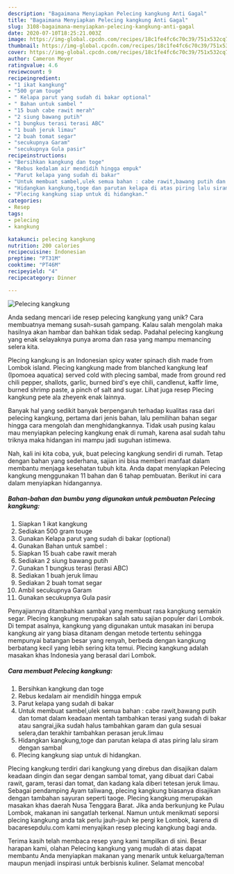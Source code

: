 ```yaml
---
description: "Bagaimana Menyiapkan Pelecing kangkung Anti Gagal"
title: "Bagaimana Menyiapkan Pelecing kangkung Anti Gagal"
slug: 3108-bagaimana-menyiapkan-pelecing-kangkung-anti-gagal
date: 2020-07-10T18:25:21.003Z
image: https://img-global.cpcdn.com/recipes/18c1fe4fc6c70c39/751x532cq70/pelecing-kangkung-foto-resep-utama.jpg
thumbnail: https://img-global.cpcdn.com/recipes/18c1fe4fc6c70c39/751x532cq70/pelecing-kangkung-foto-resep-utama.jpg
cover: https://img-global.cpcdn.com/recipes/18c1fe4fc6c70c39/751x532cq70/pelecing-kangkung-foto-resep-utama.jpg
author: Cameron Meyer
ratingvalue: 4.6
reviewcount: 9
recipeingredient:
- "1 ikat kangkung"
- "500 gram touge"
- " Kelapa parut yang sudah di bakar optional"
- " Bahan untuk sambel "
- "15 buah cabe rawit merah"
- "2 siung bawang putih"
- "1 bungkus terasi terasi ABC"
- "1 buah jeruk limau"
- "2 buah tomat segar"
- "secukupnya Garam"
- "secukupnya Gula pasir"
recipeinstructions:
- "Bersihkan kangkung dan toge"
- "Rebus kedalam air mendidih hingga empuk"
- "Parut kelapa yang sudah di bakar"
- "Untuk membuat sambel,ulek semua bahan : cabe rawit,bawang putih dan tomat dalam keadaan mentah tambahkan terasi yang sudah di bakar atau sangrai,jika sudah halus tambahkan garam dan gula sesuai selera,dan terakhir tambahkan perasan jeruk.limau"
- "Hidangkan kangkung,toge dan parutan kelapa di atas piring lalu siram dengan sambal"
- "Plecing kangkung siap untuk di hidangkan."
categories:
- Resep
tags:
- pelecing
- kangkung

katakunci: pelecing kangkung 
nutrition: 200 calories
recipecuisine: Indonesian
preptime: "PT31M"
cooktime: "PT46M"
recipeyield: "4"
recipecategory: Dinner

---
```



![Pelecing kangkung](https://img-global.cpcdn.com/recipes/18c1fe4fc6c70c39/751x532cq70/pelecing-kangkung-foto-resep-utama.jpg)

Anda sedang mencari ide resep pelecing kangkung yang unik? Cara membuatnya memang susah-susah gampang. Kalau salah mengolah maka hasilnya akan hambar dan bahkan tidak sedap. Padahal pelecing kangkung yang enak selayaknya punya aroma dan rasa yang mampu memancing selera kita.

Plecing kangkung is an Indonesian spicy water spinach dish made from Lombok island. Plecing kangkung made from blanched kangkung leaf (Ipomoea aquatica) served cold with plecing sambal, made from ground red chili pepper, shallots, garlic, burned bird&#39;s eye chili, candlenut, kaffir lime, burned shrimp paste, a pinch of salt and sugar. Lihat juga resep Plecing kangkung pete ala zheyenk enak lainnya.

Banyak hal yang sedikit banyak berpengaruh terhadap kualitas rasa dari pelecing kangkung, pertama dari jenis bahan, lalu pemilihan bahan segar hingga cara mengolah dan menghidangkannya. Tidak usah pusing kalau mau menyiapkan pelecing kangkung enak di rumah, karena asal sudah tahu triknya maka hidangan ini mampu jadi suguhan istimewa.


Nah, kali ini kita coba, yuk, buat pelecing kangkung sendiri di rumah. Tetap dengan bahan yang sederhana, sajian ini bisa memberi manfaat dalam membantu menjaga kesehatan tubuh kita. Anda dapat menyiapkan Pelecing kangkung menggunakan 11 bahan dan 6 tahap pembuatan. Berikut ini cara dalam menyiapkan hidangannya.

<!--inarticleads1-->

##### Bahan-bahan dan bumbu yang digunakan untuk pembuatan Pelecing kangkung:

1. Siapkan 1 ikat kangkung
1. Sediakan 500 gram touge
1. Gunakan  Kelapa parut yang sudah di bakar (optional)
1. Gunakan  Bahan untuk sambel :
1. Siapkan 15 buah cabe rawit merah
1. Sediakan 2 siung bawang putih
1. Gunakan 1 bungkus terasi (terasi ABC)
1. Sediakan 1 buah jeruk limau
1. Sediakan 2 buah tomat segar
1. Ambil secukupnya Garam
1. Gunakan secukupnya Gula pasir


Penyajiannya ditambahkan sambal yang membuat rasa kangkung semakin segar. Plecing kangkung merupakan salah satu sajian populer dari Lombok. Di tempat asalnya, kangkung yang digunakan untuk masakan ini berupa kangkung air yang biasa ditanam dengan metode tertentu sehingga mempunyai batangan besar yang renyah, berbeda dengan kangkung berbatang kecil yang lebih sering kita temui. Plecing kangkung adalah masakan khas Indonesia yang berasal dari Lombok. 

<!--inarticleads2-->

##### Cara membuat Pelecing kangkung:

1. Bersihkan kangkung dan toge
1. Rebus kedalam air mendidih hingga empuk
1. Parut kelapa yang sudah di bakar
1. Untuk membuat sambel,ulek semua bahan : cabe rawit,bawang putih dan tomat dalam keadaan mentah tambahkan terasi yang sudah di bakar atau sangrai,jika sudah halus tambahkan garam dan gula sesuai selera,dan terakhir tambahkan perasan jeruk.limau
1. Hidangkan kangkung,toge dan parutan kelapa di atas piring lalu siram dengan sambal
1. Plecing kangkung siap untuk di hidangkan.


Plecing kangkung terdiri dari kangkung yang direbus dan disajikan dalam keadaan dingin dan segar dengan sambal tomat, yang dibuat dari Cabai rawit, garam, terasi dan tomat, dan kadang kala diberi tetesan jeruk limau. Sebagai pendamping Ayam taliwang, plecing kangkung biasanya disajikan dengan tambahan sayuran seperti taoge. Plecing kangkung merupakan masakan khas daerah Nusa Tenggara Barat. Jika anda berkunjung ke Pulau Lombok, makanan ini sangatlah terkenal. Namun untuk menikmati seporsi plecing kangkung anda tak perlu jauh-jauh ke pergi ke Lombok, karena di bacaresepdulu.com kami menyajikan resep plecing kangkung bagi anda. 

Terima kasih telah membaca resep yang kami tampilkan di sini. Besar harapan kami, olahan Pelecing kangkung yang mudah di atas dapat membantu Anda menyiapkan makanan yang menarik untuk keluarga/teman maupun menjadi inspirasi untuk berbisnis kuliner. Selamat mencoba!
